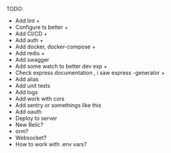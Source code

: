 TODO:
- Add lint +
- Configure ts better +
- Add CI/CD +
- Add auth +
- Add docker, docker-compose +
- Add redis +
- Add swagger
- Add some watch to better dev exp +
- Check express documentation , i saw express -generator +
- Add alias
- Add unit tests
- Add logs
- Add work with cors
- Add sentry or somethings like this
- Add oauth
- Deploy to server
- New Relic?
- orm?
- Websocket?
- How to work with .env vars?